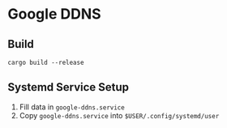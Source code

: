 # Google DDNS

## Build

```shell
cargo build --release
```

## Systemd Service Setup

1. Fill data in `google-ddns.service`
2. Copy `google-ddns.service` into `$USER/.config/systemd/user`
